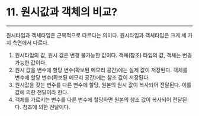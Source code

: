 # 11. 원시값과 객체의 비교?

---

원시타입과 객체타입은 근복적으로 다르다는 의미다. 원시타입과 객체타입은 크게 세 가지 측면에서 다르다.

1. 원시타입의 값, 원시 값은 변경 불가능한 값이다. 객체(참조) 타입의 값, 객체는 변경 가능한 값이다.
2. 원시 값을 변수에 할당 변수(확보된 메모리 공간)에는 실제 값이 저장된다. 객체를 변수에 할당 변수(확보된 메모리 공간)에는 참조 값이 저장된다.
3. 원시값을 갖는 변수를 다른 변수에 할당, 원본의 원시 값이 복사되어 전달된다. 이를 값에 의한 전달이라 한다.
4. 객체를 가르키는 변수를 다른 변수에 할당하면 원본의 참조 값이 복사되어 전달된다. 참조에 의한 전달이다.
